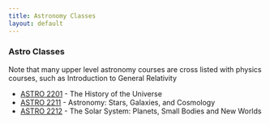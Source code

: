 ```yaml
---
title: Astronomy Classes
layout: default
---
```

<link rel="stylesheet" href="/main.css">

### Astro Classes
Note that many upper level astronomy courses are cross listed with physics courses, such as Introduction to General Relativity 
- [ASTRO 2201](/classes/astro/ASTRO2201.html) - The History of the Universe
- [ASTRO 2211](/classes/astro/ASTRO2211.html) - Astronomy: Stars, Galaxies, and Cosmology
- [ASTRO 2212](/classes/astro/ASTRO2212.html) - The Solar System: Planets, Small Bodies and New Worlds

